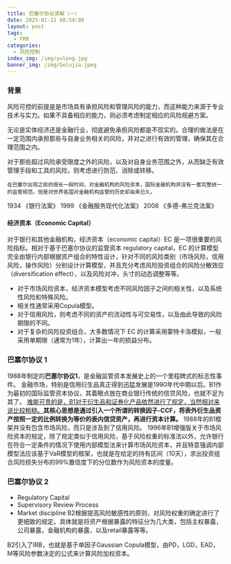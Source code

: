 ```yaml
---
title: 巴塞尔协议读解（一）
date: 2025-01-21 08:54:00
layout: post
tags: 
  - FRM
categories:
  - 风险控制
index_img: /img/yulong.jpg
banner_img: /img/Gelujia.jpeg
---
```


### 背景
风险可控的前提是是市场具有承担风险和管理风险的能力，而这种能力来源于专业技术与实力。如果不具备相应的能力，则必须考虑制定相应的风险规避方案。

无论是实体经济还是金融行业，彻底避免承担风险都是不现实的。合理的做法是在一定范围内承担那些与自身业务相关的风险，并对之进行有效的管理，确保其在合理范围之内。

对于那些超过风险承受限度之外的风险，以及对自身业务范围之外，从而缺乏有效管理手段和工具的风险，则考虑进行防范、消除或转移。
```
在巴塞尔出现之前的很长一段时间，对金融机构的风险资本，国际金融机构并没有一套完整统一的监管规范。但是对世界各国对金融机构监管的历史却由来已久。
```
1934 《银行法案》
1999 《金融服务现代化法案》
2008 《多德-弗兰克法案》

#### 经济资本（Economic Capital）
对于银行和其他金融机构，经济资本（economic capital）EC 是一项很重要的风险指标。相对于基于巴塞尔协议的监管资本 regulatory capital，EC 的计算模型完全由银行内部根据资产组合的特性设计，针对不同的风险类别（市场风险，信用风险，操作风险）分别设计计算模型，并且充分考虑风险投资组合的风险分散效应（diversification effect），以及风险对冲，头寸的动态调整等等。

- 对于市场风险资本，经济资本模型考虑不同风险因子之间的相关性，以及系统性风险和特殊风险。
- 相关性通常采用Copula模型。
- 对于信用风险，则考虑不同的资产的流动性与可交易性，以及由此导致的风险期限的不同。
- 对于复杂的风险投资组合，大多数情况下 EC 的计算采用蒙特卡洛模拟，一般采用单期限（通常为1年），计算出一年的损益分布。

### 巴塞尔协议 1
1988年制定的**巴塞尔协议1**，是金融监管资本发展史上的一个里程碑式的标志性事件。
金融市场，特别是信用衍生品真正得到迅猛发展是1990年代中期以后。B1作为最初的国际监管资本协议，其着眼点放在商业银行传统的信贷风险，也就不足为其了。
[难能可贵的是，B1对于衍生品和证券化产品依然进行了规定，当然相对来说比较粗糙。]()**其核心思想是通过引入一个所谓的转换因子-CCF，将表外衍生品资产按照一定的比例转换为等价的表内信贷资产，再进行资本计算。**
1988年的B1框架并没有包含市场风险，而只是涉及到了信用风险。
1996年B1增强版关于市场风险资本的规定，除了规定类似于信用风险，基于风险权重的标准法以外，允许银行在符合一定条件的情况下使用内部模型法来计算市场风险资本，并且特意强调内部模型法应该基于VaR模型的框架，也就是在给定的持有区间（10天），求出投资组合风险损失分布的99%置信度下的分位数作为风险资本的度量。

### 巴塞尔协议 2
- Regulatory Capital 
- Supervisory Review Process
- Market discipline
B2根据提高风险敏感性的原则，对风险权重的确定进行了更细致的规定。具体就是将资产根据暴露的特征分为几大类，包括主权暴露，公司暴露，金融机构的暴露，以及retail暴露等等。

B2引入了IRB，也就是基于单因子Gaussian Copula模型，由PD，LGD，EAD，M等风险参数决定的公式来计算风险加权资本。